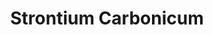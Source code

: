 ---
title: Strontium Carbonicum
short_name: stront-c.
slug: strontuim_carbonicum
category: general
cirillic: Стронциум карбоникум
base_description: Карбонат стронция (SrCO₃) 
image: strontuim_carbonicum.png
miasm: Сикоз, Псора
group: Минералы

key_characteristic: |
  ### «Средство нарушенного кровообращения и последствий травм»
  
  **Ключевые показания:**<br>
  🔹 нарушения кровообращения<br> 
  🔹 приливы жара<br> 
  🔹 головные боли и последствия травм, особенно сотрясения мозга.

typical_features:
typical_features_images:
typical_features_captions:

description: | 
  **Карбонат стронция (SrCO₃)** — это неорганическое соединение в виде белого порошка, используемое в производстве стекла, магнитных материалов, электроники и пиротехники.<br> 
  Он применяется для получения различных соединений стронция, при производстве ферритов для магнитов и для придания пламени красного цвета в фейерверках.<br>
  
  **Свойства**<br>
  *Химическая формула:* *SrCO₃* <br>
  *Физическое состояние:* Белый или бесцветный порошок.<br>
  *Растворимость:* Мало растворим в воде, но растворяется в растворах аммонийных солей.<br>
  *Термическое разложение:* При нагревании разлагается на оксид стронция *SrO* и углекислый газ (CO2).
  
  **Применение**<br>
  *Производство стекла:* Используется для изготовления высококачественного стекла и хрусталя, например, для стеклянных оболочек электронных компонентов.<br>
  *Электротехника:* Применяется для производства ферритов — керамических магнитов, используемых в громкоговорителях и других электромоторах.<br>
  *Пиротехника:* Добавляется в пиротехнические смеси для создания красного цвета пламени.<br>
  *Химическое производство:* Является сырьем для получения других соединений стронция.<br>
  *Электроника:* Используется в производстве светящихся красок и люминофоров, а также электролюминесцентных материалов.<br>
  *Другие области:* Применяется в металлургии, при рафинировании сахара и для производства некоторых лекарств.
  
  Препарат для пациентов с выраженными нарушениями периферического кровообращения.<br> 
  Ключевое ощущение — приливы жара, особенно к лицу и голове, в то время как конечности остаются холодными.<br> 
  Характерно чувство пульсации и переполнения в различных частях тела, особенно после травм.
  
  Strontium Carbonicum часто назначается людям, которые физически и психически истощены последствиями травм, особенно сотрясения мозга.<br> 
  У них наблюдается своеобразное разобщение между верхней и нижней частями тела: голова и лицо горячие, красные, с ощущением пульсации и приливов, а ноги холодные и слабые.<br> 
  Часто присутствует сильная слабость, доходящая до прострации, и головокружение, усиливающееся при подъеме.<br> 
  Пациенты могут быть очень чувствительны к холоду, но при этом испытывать жгучие приливы.

  🔵 **Крылов А.А.**
  
  Используется при повторных вывихах, особенно голеностопного сустава.<br> 
  Наиболее подходит женщинам в период климакса, страдающим характерными приливами, артериальной гипертензией, шейным остеохондрозом.<br> 
  Пациент не переносит сквозняков, любит тепло, укутывает голову. Потенции 6c, 12c, 30c.<br> 
  Можно использовать ампулированные препараты.<br>
  3c, 6c, 12c. При шейном остеохондрозе, сопутствующем гипертонической болезни, с выраженными затылочными болями (шейная гипертония).<br>
  6c 12c - снижает возбудимость центральной нервной системы, предотвращает или сглаживает судорожные приступы.<br>
  6c, 12c, 30c. Боль в затылке, связанная с шейным остеохондрозом в сочетании с повышенным артериальным давлением (шейная гипертония).<br>
  Атеросклероз сосудов головного мозга.<br>
  Назначается при выраженных приливах и повышенном потоотделении, если больная отмечает повышенную чувствительность к холоду и сырости.<br> 
  Ухудшение состояния в покое и в начале движения и улучшение в тепле.

description_images:
description_captions:

clinical_indications: |
  🔹 Последствия травм головы (сотрясение мозга).<br>
  🔹 Мигрени и головные боли с ощущением пульсации и жара.<br>
  🔹 Артериальная гипертензия.<br>
  🔹 Нарушения периферического кровообращения.<br>
  🔹 Геморрой.<br>
  🔹 Носовые кровотечения.<br>
  🔹 Артриты, особенно коленных суставов.<br>
  🔹 Слабость и боль в спине.

etiology: |
  **Главный этиологический фактор** — физическая травма, особенно травма головы (сотрясение мозга).<br> 
  Также к развитию состояния могут привести сильное истощение, переохлаждение и последствия испуга.

remedy_miasms:
  - title: Сикотический миазм
    image:
    alt:
    content: |
      Проявляется в нарушениях кровообращения, отеках, разрастаниях (например, геморрой).<br> 
      Склонность к застою и переполнению.
      
  - title: Псорический миазм
    image:
    alt:
    content: Проявляется в сильной слабости, истощении, чувствительности к холоду и нарушениях теплообмена (жар в голове, холод в ногах).

symptoms_by_system: |
  **Нервная система:** Головокружение, особенно при вставании. Последствия сотрясения мозга. Мигрени с пульсацией.<br>
  **Сердечно-сосудистая система:** Нарушение кровообращения, приливы жара, гипертония, склонность к кровотечениям (носовым).<br>
  **Опорно-двигательный аппарат:** Слабость в спине и конечностях. Боль и слабость в коленях. Ощущение, что спина "не держит".<br>
  **Кожа:** Экзема, сыпь, которая улучшается от тепла и ухудшается на холоду.

symptoms:
  common:
    - Приливы жара к лицу и голове
    - Холодные ступни ног
    - Пульсация в различных частях тела
    - Головокружение при подъеме
    - Общая слабость и прострация
  mental:
    - Заторможенность, замедленное мышление после травмы
    - Тревожность, особенно о здоровье
    - Психическое истощение, неспособность к умственному труду
  particular:
    - Головная боль, начинающаяся в затылке и распространяющаяся вперед
    - Лицо красное и горячее, в то время как тело бледное и холодное
    - Ощущение, будто голова отделена от тела
    - Геморрой, облегчающийся от холодных обмываний

application: |
  В основном используется для хронических состояний, связанных с последствиями травм и глубокими нарушениями кровообращения.<br> 
  Подходит пациентам с выраженной конституциональной слабостью.

modalities:
  deterioration:
    - На холоде
    - При подъеме
    - От умственного напряжения
    - Ночью
  improvement:
    - От тепла (кроме головной боли)
    - Лежа
    - От медленной ходьбы
    - От холодных обмываний (при геморрое)

keywords:
  - Приливы жара
  - Пульсация
  - Сотрясение мозга
  - Нарушение кровообращения
  - Слабость
  - Головокружение
  - Травма
  - Регуляция периферического кровообращения
  - Восстановление после черепно-мозговых травм
  - Терморегуляция (жар/холод)
  - Пульсация в сосудах
  - Слабость соединительной ткани
  - Геморрагический синдром
  - Особенно при нарушении распределения крови
  - Артериальная гипертензия
  - Венозный застой
  - Последствия физического истощения.

keywords_images: 
keywords_captions:

images_block:
images_block_captions:

characteristic: |
  **"Верх горячий, низ холодный"** — классическая характеристика.<br> 
  Пациент жалуется на жгучую жару в голове и лице, но его ноги ледяные на ощупь.<br> 
  Ощущение пульсации является сквозным симптомом, будто что-то "стучит" в голове, в ране, в геморроидальных узлах.<br> 
  Слабость настолько выражена, что кажется, будто "спина не держит тело".
characteristic_images: 
characteristic_captions:

differential_diagnosis: |
  **Belladonna:** Также сильная пульсация и приливы жара, но состояние Belladonna острое, внезапное, с сильным возбуждением и лихорадкой, а не хроническое, как у Strontium.<br>
  **Gelsemium:** Слабость и головокружение, тремор, ощущение тяжести. Нет характерного для Strontium разделения тепла и холода.<br>
  **Carbo Vegetabilis:** Нарушение кровообращения, холодность, потребность в свежем воздухе. У Carbo Veg. слабость больше связана с венозным застоем.<br>
  **Glonoinum:** Пульсация и приливы жара, сильная головная боль. Состояние Glonoinum часто связано с перегревом на солнце, а не с травмой.

antidotes: |
  - Camphora
  - Coffea

custom_blocks:
  - title:  Strontium Carbonicum и травма
    image:
    alt:
    content: |
      Это одно из ведущих средств для лечения последствий травм головы, особенно когда симптомы (головные боли, головокружение, слабость, психическая заторможенность) сохраняются долгое время после самого события.<br> 
      Препарат помогает "перезапустить" нарушенную травмой регуляцию кровообращения и нервной деятельности.

personality: |
  Конституциональный тип Strontium Carbonicum — это часто человек, который после перенесенной травмы (физической или психической) стал робким, нерешительным и апатичным.<br> 
  Он может жаловаться на умственную тупость, невозможность сконцентрироваться.<br> 
  Физическая слабость заставляет его избегать нагрузок.<br> 
  Может проявлять ипохондрические черты, чрезмерно беспокоясь о своем состоянии.
personality_images:
personality_captions:

сultural_аrchetypes: |
сultural_аrchetypes_images:
сultural_аrchetypes_captions:

sources:
  - text: Kiberis - Крылов А.А.
    url: https://kiberis.ru/?p=184&a=13
---
